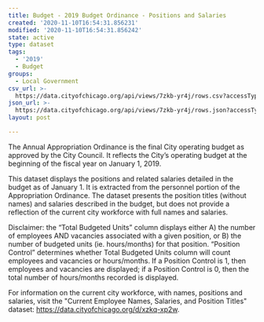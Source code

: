 ```yaml
---
title: Budget - 2019 Budget Ordinance - Positions and Salaries
created: '2020-11-10T16:54:31.856231'
modified: '2020-11-10T16:54:31.856242'
state: active
type: dataset
tags:
  - '2019'
  - Budget
groups:
  - Local Government
csv_url: >-
  https://data.cityofchicago.org/api/views/7zkb-yr4j/rows.csv?accessType=DOWNLOAD
json_url: >-
  https://data.cityofchicago.org/api/views/7zkb-yr4j/rows.json?accessType=DOWNLOAD
layout: post

---
```

The Annual Appropriation Ordinance is the final City operating budget as approved by the City Council. It reflects the City’s operating budget at the beginning of the fiscal year on January 1, 2019.

This dataset displays the positions and related salaries detailed in the budget as of January 1. It is extracted from the personnel portion of the Appropriation Ordinance. The dataset presents the position titles (without names) and salaries described in the budget, but does not provide a reflection of the current city workforce with full names and salaries.

Disclaimer: the “Total Budgeted Units” column displays either A) the number of employees AND vacancies associated with a given position, or B) the number of budgeted units (ie. hours/months) for that position. “Position Control” determines whether Total Budgeted Units column will count employees and vacancies or hours/months. If a Position Control is 1, then employees and vacancies are displayed; if a Position Control is 0, then the total number of hours/months recorded is displayed.

For information on the current city workforce, with names, positions and salaries, visit the "Current Employee Names, Salaries, and Position Titles" dataset: https://data.cityofchicago.org/d/xzkq-xp2w.
